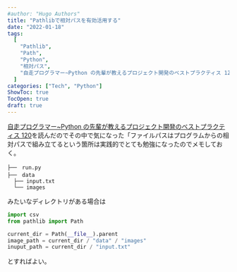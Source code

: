 ```yaml
---
#author: "Hugo Authors"
title: "Pathlibで相対パスを有効活用する"
date: "2022-01-18"
tags:
  [
    "Pathlib",
    "Path",
    "Python",
    "相対パス",
    "自走プログラマー~Python の先輩が教えるプロジェクト開発のベストプラクティス 120",
  ]
categories: ["Tech", "Python"]
ShowToc: true
TocOpen: true
draft: true
---
```


[自走プログラマー~Python の先輩が教えるプロジェクト開発のベストプラクティス 120](https://amzn.to/3iA52lL)を読んだのでその中で気になった「ファイルパスはプログラムからの相対パスで組み立てるという箇所は実践的でとても勉強になったのでメモしておく。

```
├──　run.py
├──　data
  ├── input.txt
  └── images
```

みたいなディレクトリがある場合は

```python
import csv
from pathlib import Path

current_dir = Path(__file__).parent
image_path = current_dir / "data" / "images"
inuput_path = current_dir / "input.txt"
```

とすればよい。
